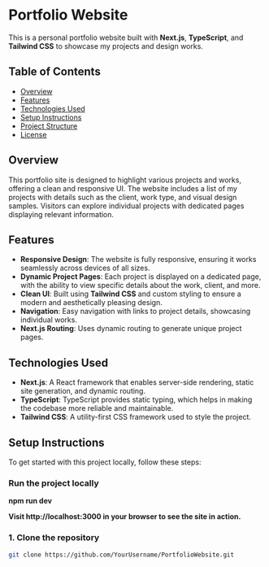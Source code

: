 # Portfolio Website

This is a personal portfolio website built with **Next.js**, **TypeScript**, and **Tailwind CSS** to showcase my projects and design works.

## Table of Contents

- [Overview](#overview)
- [Features](#features)
- [Technologies Used](#technologies-used)
- [Setup Instructions](#setup-instructions)
- [Project Structure](#project-structure)
- [License](#license)

## Overview

This portfolio site is designed to highlight various projects and works, offering a clean and responsive UI. The website includes a list of my projects with details such as the client, work type, and visual design samples. Visitors can explore individual projects with dedicated pages displaying relevant information.

## Features

- **Responsive Design**: The website is fully responsive, ensuring it works seamlessly across devices of all sizes.
- **Dynamic Project Pages**: Each project is displayed on a dedicated page, with the ability to view specific details about the work, client, and more.
- **Clean UI**: Built using **Tailwind CSS** and custom styling to ensure a modern and aesthetically pleasing design.
- **Navigation**: Easy navigation with links to project details, showcasing individual works.
- **Next.js Routing**: Uses dynamic routing to generate unique project pages.

## Technologies Used

- **Next.js**: A React framework that enables server-side rendering, static site generation, and dynamic routing.
- **TypeScript**: TypeScript provides static typing, which helps in making the codebase more reliable and maintainable.
- **Tailwind CSS**: A utility-first CSS framework used to style the project.


## Setup Instructions

To get started with this project locally, follow these steps:

### Run the project locally

**npm run dev**

**Visit http://localhost:3000 in your browser to see the site in action.**

### 1. Clone the repository
```bash
git clone https://github.com/YourUsername/PortfolioWebsite.git

